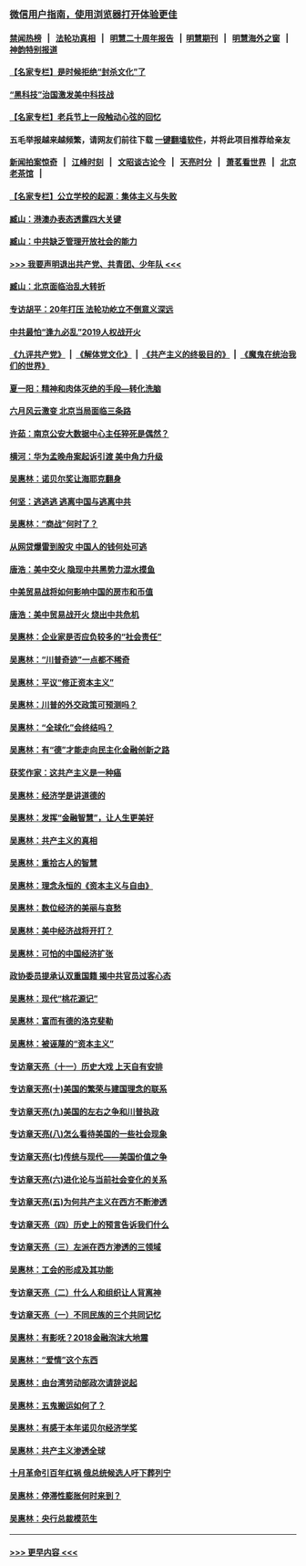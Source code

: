 ### [微信用户指南，使用浏览器打开体验更佳](https://github.com/gfw-breaker/banned-news1/blob/master/indexes/wechat-guide.md?t=0)
#### [禁闻热榜](热点新闻.md?t=0)  &nbsp;&nbsp;|&nbsp;&nbsp; [法轮功真相](https://github.com/gfw-breaker/truth/blob/master/README.md?t=0) &nbsp;&nbsp;|&nbsp;&nbsp; [明慧二十周年报告](https://github.com/gfw-breaker/mh-reports/blob/master/README.md?t=0) &nbsp;&nbsp;|&nbsp;&nbsp;[明慧期刊](https://github.com/gfw-breaker/mh-qikan) &nbsp;&nbsp;|&nbsp;&nbsp; [明慧海外之窗](https://github.com/gfw-breaker/mh-news/blob/master/README.md?t=0) &nbsp;&nbsp;|&nbsp;&nbsp; [神韵特别报道](https://github.com/gfw-breaker/mh-news/blob/master/shenyun.md?t=0)
#### [【名家专栏】是时候拒绝“封杀文化”了](../pages/nsc423/n11814093.md?t=02121055) 
#### [“黑科技”治国激发美中科技战](../pages/nsc423/n11638056.md?t=02121055) 
#### [【名家专栏】老兵节上一段触动心弦的回忆](../pages/nsc423/n11646016.md?t=02121055) 
#### 五毛举报越来越频繁，请网友们前往下载 [一键翻墙软件](https://github.com/gfw-breaker/ssr-accounts)，并将此项目推荐给亲友
#### [新闻拍案惊奇](https://github.com/gfw-breaker/banned-news1/blob/master/pages/link4.md) &nbsp;&nbsp;|&nbsp;&nbsp; [江峰时刻](https://github.com/gfw-breaker/banned-news1/blob/master/pages/link4.md) &nbsp;&nbsp;|&nbsp;&nbsp; [文昭谈古论今](https://github.com/gfw-breaker/banned-news1/blob/master/pages/link4.md) &nbsp;&nbsp;|&nbsp;&nbsp; [天亮时分](https://github.com/gfw-breaker/banned-news1/blob/master/pages/link4.md) &nbsp;&nbsp;|&nbsp;&nbsp; [萧茗看世界](https://github.com/gfw-breaker/banned-news1/blob/master/pages/link4.md) &nbsp;&nbsp;|&nbsp;&nbsp; [北京老茶馆](https://github.com/gfw-breaker/banned-news1/blob/master/pages/link4.md) &nbsp;&nbsp;|&nbsp;&nbsp; 
#### [【名家专栏】公立学校的起源：集体主义与失败](../pages/nsc423/n11601833.md?t=02121055) 
#### [臧山：港澳办表态透露四大关键](../pages/nsc423/n11421628.md?t=02121055) 
#### [臧山：中共缺乏管理开放社会的能力](../pages/nsc423/n11407457.md?t=02121055) 
#### [>>> 我要声明退出共产党、共青团、少年队 <<<](https://github.com/begood0513/goodnews/blob/master/quit/letter.md) 
#### [臧山：北京面临治乱大转折](../pages/nsc423/n11406895.md?t=02121055) 
#### [专访胡平：20年打压 法轮功屹立不倒意义深远](../pages/nsc423/n11398800.md?t=02121055) 
#### [中共最怕“逢九必乱”2019人权战开火](../pages/nsc423/n11385248.md?t=02121055) 
#### [《九评共产党》](https://github.com/begood0513/9ping.md/blob/master/README.md) &nbsp;|&nbsp; [《解体党文化》](../../../../jtdwh.md/blob/master/README.md)  &nbsp;|&nbsp; [《共产主义的终极目的》](../../../../gczydzjmd.md/blob/master/README.md) &nbsp;|&nbsp; [《魔鬼在统治我们的世界》](../../../../mgztzwmdsj.md/blob/master/README.md) 
#### [夏一阳：精神和肉体灭绝的手段—转化洗脑](../pages/nsc423/n11368250.md?t=02121055) 
#### [六月风云激变 北京当局面临三条路](../pages/nsc423/n11313668.md?t=02121055) 
#### [许茹：南京公安大数据中心主任猝死是偶然？](../pages/nsc423/n11064744.md?t=02121055) 
#### [横河：华为孟晚舟案起诉引渡 美中角力升级](../pages/nsc423/n11027230.md?t=02121055) 
#### [吴惠林：诺贝尔奖让海耶克翻身](../pages/nsc423/n10890049.md?t=02121055) 
#### [何坚：逃逃逃 逃离中国与逃离中共](../pages/nsc423/n10592891.md?t=02121055) 
#### [吴惠林：“商战”何时了？](../pages/nsc423/n10573558.md?t=02121055) 
#### [从网贷爆雷到股灾 中国人的钱何处可逃](../pages/nsc423/n10572800.md?t=02121055) 
#### [唐浩：美中交火 隐现中共黑势力混水摸鱼](../pages/nsc423/n10544040.md?t=02121055) 
#### [中美贸易战将如何影响中国的房市和币值](../pages/nsc423/n10543697.md?t=02121055) 
#### [唐浩：美中贸易战开火 烧出中共危机](../pages/nsc423/n10540126.md?t=02121055) 
#### [吴惠林：企业家是否应负较多的“社会责任”](../pages/nsc423/n10535022.md?t=02121055) 
#### [吴惠林：“川普奇迹”一点都不稀奇](../pages/nsc423/n10512808.md?t=02121055) 
#### [吴惠林：平议“修正资本主义”](../pages/nsc423/n10495724.md?t=02121055) 
#### [吴惠林：川普的外交政策可预测吗？](../pages/nsc423/n10462387.md?t=02121055) 
#### [吴惠林：“全球化”会终结吗？](../pages/nsc423/n10452838.md?t=02121055) 
#### [吴惠林：有“德”才能走向民主化金融创新之路](../pages/nsc423/n10432292.md?t=02121055) 
#### [获奖作家：这共产主义是一种癌](../pages/nsc423/n10431541.md?t=02121055) 
#### [吴惠林：经济学是讲道德的](../pages/nsc423/n10398014.md?t=02121055) 
#### [吴惠林：发挥“金融智慧”，让人生更美好](../pages/nsc423/n10375019.md?t=02121055) 
#### [吴惠林：共产主义的真相](../pages/nsc423/n10351394.md?t=02121055) 
#### [吴惠林：重拾古人的智慧](../pages/nsc423/n10337691.md?t=02121055) 
#### [吴惠林：理念永恒的《资本主义与自由》](../pages/nsc423/n10316274.md?t=02121055) 
#### [吴惠林：数位经济的美丽与哀愁](../pages/nsc423/n10292946.md?t=02121055) 
#### [吴惠林：美中经济战将开打？](../pages/nsc423/n10258825.md?t=02121055) 
#### [吴惠林：可怕的中国经济扩张](../pages/nsc423/n10219147.md?t=02121055) 
#### [政协委员提承认双重国籍 揭中共官员过客心态](../pages/nsc423/n10208809.md?t=02121055) 
#### [吴惠林：现代“桃花源记”](../pages/nsc423/n10185234.md?t=02121055) 
#### [吴惠林：富而有德的洛克斐勒](../pages/nsc423/n10142264.md?t=02121055) 
#### [吴惠林：被诬蔑的“资本主义”](../pages/nsc423/n10124816.md?t=02121055) 
#### [专访章天亮（十一）历史大戏 上天自有安排](../pages/nsc423/n10094905.md?t=02121055) 
#### [专访章天亮(十)美国的繁荣与建国理念的联系](../pages/nsc423/n10094899.md?t=02121055) 
#### [专访章天亮(九)美国的左右之争和川普执政](../pages/nsc423/n10094889.md?t=02121055) 
#### [专访章天亮(八)怎么看待美国的一些社会现象](../pages/nsc423/n10094857.md?t=02121055) 
#### [专访章天亮(七)传统与现代——美国价值之争](../pages/nsc423/n10093140.md?t=02121055) 
#### [专访章天亮(六)进化论与当前社会变化的关系](../pages/nsc423/n10092036.md?t=02121055) 
#### [专访章天亮(五)为何共产主义在西方不断渗透](../pages/nsc423/n10083620.md?t=02121055) 
#### [专访章天亮（四）历史上的预言告诉我们什么](../pages/nsc423/n10083606.md?t=02121055) 
#### [专访章天亮（三）左派在西方渗透的三领域](../pages/nsc423/n10081115.md?t=02121055) 
#### [吴惠林：工会的形成及其功能](../pages/nsc423/n10080633.md?t=02121055) 
#### [专访章天亮（二）什么人和组织让人背离神](../pages/nsc423/n10076637.md?t=02121055) 
#### [专访章天亮（一）不同民族的三个共同记忆](../pages/nsc423/n10074188.md?t=02121055) 
#### [吴惠林：有影呒？2018金融泡沫大地震](../pages/nsc423/n10040534.md?t=02121055) 
#### [吴惠林：“爱情”这个东西](../pages/nsc423/n10019423.md?t=02121055) 
#### [吴惠林：由台湾劳动部政次请辞说起](../pages/nsc423/n9979679.md?t=02121055) 
#### [吴惠林：五鬼搬运如何了？](../pages/nsc423/n9925338.md?t=02121055) 
#### [吴惠林：有感于本年诺贝尔经济学奖](../pages/nsc423/n9871883.md?t=02121055) 
#### [吴惠林：共产主义渗透全球](../pages/nsc423/n9812748.md?t=02121055) 
#### [十月革命引百年红祸 俄总统候选人吁下葬列宁](../pages/nsc423/n9810182.md?t=02121055) 
#### [吴惠林：停滞性膨胀何时来到？](../pages/nsc423/n9764136.md?t=02121055) 
#### [吴惠林：央行总裁模范生](../pages/nsc423/n9728134.md?t=02121055) 

----
#### [ >>> 更早内容 <<< ](../indexes/nsc423-earlier.md)
